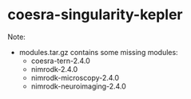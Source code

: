 # coesra-singularity-kepler
Note:
- modules.tar.gz contains some missing modules:
    - coesra-tern-2.4.0 
    - nimrodk-2.4.0  
    - nimrodk-microscopy-2.4.0  
    - nimrodk-neuroimaging-2.4.0
